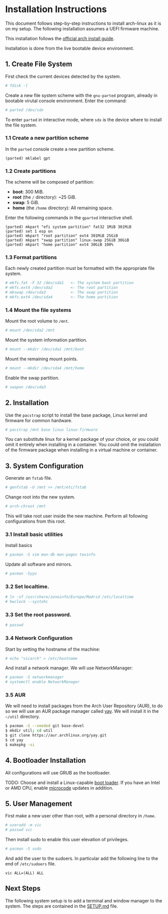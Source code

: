 # Installation Instructions
This document follows step-by-step instructions to install arch-linux
as it is on my setup. The following installation assumes a UEFI firmware
machine.

This installation follows the [official arch install guide](https://wiki.archlinux.org/title/Installation_guide).

Installation is done from the live bootable device environment.


## 1. Create File System
First check the current devices detected by the system.
```bash
# fdisk -l
```

Create a new file system scheme with the `gnu-parted` program, already in bootable virutal console environment.
Enter the command:
```bash
# parted /dev/sdx
```
To enter `parted` in interactive mode, where `sdx` is the device where to install the file system.


### 1.1 Create a new partition scheme
In the `parted` console create a new partition scheme. 
```
(parted) mklabel gpt
```

### 1.2 Create partitions
The scheme will be composed of partition:
- __boot__: 300 MiB.
- __root__ (the `/` directory): ~25 GiB.
- __swap__: 5 GiB.
- __home__ (the `/home` directory): All remaining space.

Enter the following commands in the `gparted` interactive shell.
```
(parted) mkpart "efi system partition" fat32 1MiB 301MiB
(parted) set 1 esp on
(parted) mkpart "root partition" ext4 301MiB 25GiB
(parted) mkpart "swap partition" linux-swap 25GiB 30GiB
(parted) mkpart "home partition" ext4 30GiB 100%
```


### 1.3 Format partitions
Each newly created partition must be formatted with the appropriate file system.
```bash
# mkfs.fat -F 32 /dev/sda1   <- The system boot partition
# mkfs.ext4 /dev/sda2        <- The root partition
# mkswap /dev/sda3           <- The swap partition
# mkfs.ext4 /dev/sda4        <- The home partition
```

### 1.4 Mount the file systems
Mount the root volume to `/mnt`.
```bash
# mount /dev/sda2 /mnt
```

Mount the system information partition.
```bash
# mount --mkdir /dev/sda1 /mnt/boot
```

Mount the remaining mount points.
```bash
# mount --mkdir /dev/sda4 /mnt/home
```

Enable the swap partition.
```bash
# swapon /dev/sda3
```


## 2. Installation
Use the `pacstrap` script to install the base package, Linux kernel and firmware for common hardware.
```bash
# pacstrap /mnt base linux linux-firmware
```

You can substitute linux for a kernel package of your choice, or you could omit it entirely when installing in a container.
You could omit the installation of the firmware package when installing in a virtual machine or container.

## 3. System Configuration
Generate an `fstab` file.
```bash
# genfstab -U /mnt >> /mnt/etc/fstab
```

Change root into the new system.
```bash
# arch-chroot /mnt
```
This will take root user inside the new machine. Perform all following 
configurations from this root.

### 3.1 Install basic utilities
Install basics
```bash
# pacman -S vim man-db man-pages texinfo
```

Update all software and mirrors.
```bash
# pacman -Syyu
```


### 3.2  Set localtime.
```bash
# ln -sf /usr/share/zoneinfo/Europe/Madrid /etc/localtime
# hwclock --systohc
```

### 3.3 Set the root password.
```bash
# passwd
```

### 3.4 Network Configuration
Start by setting the hostname of the machine:
```bash
# echo "vicarch" > /etc/hostname
```

And install a network manager. We will use NetworkManager:
```bash
# pacman -S networkmanager
# systemctl enable NetworkManager
```

### 3.5 AUR
We will need to install packages from the Arch User Repository (AUR), to do 
so we will use an AUR package manager called [yay](https://github.com/Jguer/yay).
We will install it in the `~/util` directory.

```bash
$ pacman -S --needed git base-devel
$ mkdir util; cd util
$ git clone https://aur.archlinux.org/yay.git
$ cd yay
$ makepkg -si
```


## 4. Bootloader Installation
All configurations will use GRUB as the bootloader.

 TODO: Choose and install a Linux-capable [boot loader](https://wiki.archlinux.org/title/Arch_boot_process#Boot_loader). If you have an Intel or AMD CPU, enable [microcode](https://wiki.archlinux.org/title/Microcode#Installation) updates in addition. 


## 5. User Management
First make a new user other than root, with a personal directory in `/home`.
```bash
# useradd -m vic
# passwd vic
```

Then install sudo to enable this user elevation of privileges.
```bash
# pacman -S sudo
```

And add the user to the sudoers. In particular add the following line to the end of `/etc/sudoers` file.
```
vic ALL=(ALL) ALL
```


## Next Steps
The following system setup is to add a terminal and window manager to the system.
The steps are contained in the [SETUP.md](SETUP.md) file.
